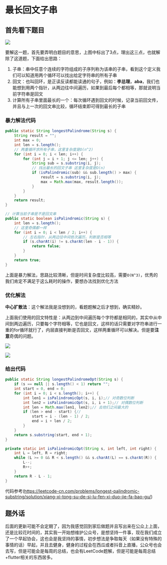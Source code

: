 # 最长回文子串
##  首先看下题目
![](https://gitee.com/mobilecoder/mdnice/raw/master/2020-8-26/1598450500018-image.png)

要解这一题，首先要弄明白题目的意思，上图中标出了3点，理出这三点，也就解除了这道题，下面给出思路：
1. 子串：串中任意个连续的字符组成的子序列称为该串的子串，看到这个定义我们可以知道用两个循环可以找出给定字符串的所有子串
2. 回文：也叫回环，是正读反读都能读通的句子，例如：**李总理**，**aba**，我们也能想到用两个指针，从两边往中间遍历，如果到最后每个都相等，那就说明当前字符串是回文
3. 计算所有子串里面最长的一个：每次循环遇到回文的时候，记录当前回文传，并且与上一次的回文串比较，循环结束即可得到最长的子串

### 暴力解法代码
```java
public static String longestPalindrome(String s) {
    String result = "";
    int max = 0;
    int len = s.length();
    // 两重循环求所有子串，这里复杂度是O(n^2)
    for (int i = 0; i < len; i++) {
        for (int j = i + 1; j <= len; j++) {
            String sub = s.substring(i, j);
            // 找出最长的回文子串 这里复杂度是O(n)
            if (isPalindromic(sub) && sub.length() > max) {
                result = s.substring(i, j);
                max = Math.max(max, result.length());
            }
        }
    }
    return result;
}

// 计算当前子串是不是回文串
public static boolean isPalindromic(String s) {
    int len = s.length();
    // 这里奇偶都一样
    for (int i = 0; i < len / 2; i++) {
        // 左右指针，从两边往中间依次遍历，判断是否相等
        if (s.charAt(i) != s.charAt(len - i - 1)) {
            return false;
        }
    }
    return true;
}
```
上面是暴力解法，思路比较清晰，但是时间复杂度比较高，需要`O(N^3)`，优秀的我们肯定不满足于这么耗时的操作，要想办法找到优化方法

### 优化解法
**中心扩散法**：这个解法我是没想到的，看题题解之后才想到，确实精妙。

上面我们使用的回文特性是：从两边到中间遍历每个字符都是相同的，其实中从中间到两边遍历，只要每个字符相等，它也是回文，这样的话只需要对字符串进行一重的for循环就行了，内层直接判断是否回文，这样两重循环可以解决。但是要**注意**奇偶的问题。

![](https://gitee.com/mobilecoder/mdnice/raw/master/2020-8-26/1598454365911-image.png)


![](https://gitee.com/mobilecoder/mdnice/raw/master/2020-8-26/1598454378035-image.png)

### 给出代码
```java
public static String longestPalindromeOpt(String s) {
    if (s == null || s.length() < 1) return "";
    int start = 0, end = 0;
    for (int i = 0; i < s.length(); i++) {
        int len1 = isPalindromicOpt(s, i, i);// 对奇数位判断
        int len2 = isPalindromicOpt(s, i, i + 1);// 对偶数位判断
        int len = Math.max(len1, len2);// 去他们之间最大的
        if (len > end - start) {// 
            start = i - (len - 1) / 2;
            end = i + len / 2;
        }
    }
    return s.substring(start, end + 1);
}

private static int isPalindromicOpt(String s, int left, int right) {
    int L = left, R = right;
    while (L >= 0 && R < s.length() && s.charAt(L) == s.charAt(R)) {
        L--;
        R++;
    }
    return R - L - 1;
}
```
代码参考(https://leetcode-cn.com/problems/longest-palindromic-substring/solution/xiang-xi-tong-su-de-si-lu-fen-xi-duo-jie-fa-bao-gu/)

## 题外话
后面的更新可能不会定期了，因为我感觉回到家后做题并且写出来在公众上上面，还是比较花时间的，其实我一开始想维护公众号，是想坚持一件事，现在我们成立了一个早起协会，这也会是我坚持的事情，初步想法是争取每天（如果没有特殊的事情的话）早起，并且去健身，健身的过程会在西瓜或者抖音上直播，公众号也会去写，但是可能会是每周的总结，也会有LeetCode题解，但是可能是每周总结+flutter相关的东西居多。

